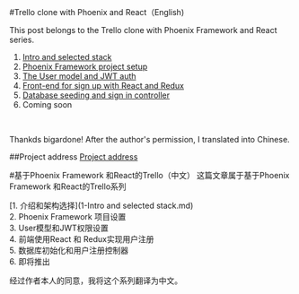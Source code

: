 #Trello clone with Phoenix and React（English)

This post belongs to the Trello clone with Phoenix Framework and React series. <br/>
1. [Intro and selected stack](https://blog.diacode.com/trello-clone-with-phoenix-and-react-pt-1) <br/>
2. [Phoenix Framework project setup](https://blog.diacode.com/trello-clone-with-phoenix-and-react-pt-2) <br/>
3. [The User model and JWT auth](https://blog.diacode.com/trello-clone-with-phoenix-and-react-pt-3) <br/>
4. [Front-end for sign up with React and Redux](https://blog.diacode.com/trello-clone-with-phoenix-and-react-pt-4) <br/>
5. [Database seeding and sign in controller](https://blog.diacode.com/trello-clone-with-phoenix-and-react-pt-5) <br/>
6. Coming soon
 <br/>

Thankds bigardone!
After the author's permission, I translated into Chinese.

##Project address
[Project address](https://github.com/bigardone/phoenix-trello)

#基于Phoenix Framework 和React的Trello（中文）
这篇文章属于基于Phoenix Framework 和React的Trello系列    

[1. 介绍和架构选择](1-Intro and selected stack.md) <br/>
2. Phoenix Framework 项目设置 <br/>
3. User模型和JWT权限设置 <br/>
4. 前端使用React 和 Redux实现用户注册 <br/>
5. 数据库初始化和用户注册控制器 <br/>
6. 即将推出 <br/>

经过作者本人的同意，我将这个系列翻译为中文。
